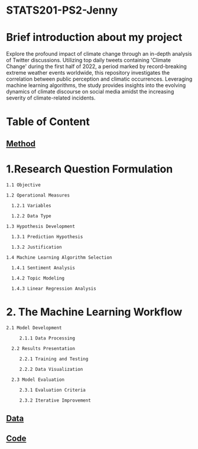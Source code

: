 # STATS201-PS2-Jenny

# Brief introduction about my project

Explore the profound impact of climate change through an in-depth analysis of Twitter discussions. Utilizing top daily tweets containing 'Climate Change' during the first half of 2022, a period marked by record-breaking extreme weather events worldwide, this repository investigates the correlation between public perception and climatic occurrences. Leveraging machine learning algorithms, the study provides insights into the evolving dynamics of climate discourse on social media amidst the increasing severity of climate-related incidents.

# Table of Content
## [Method](Method/README.md)

# 1.Research Question Formulation  
    1.1 Objective
   
    1.2 Operational Measures
   
      1.2.1 Variables
   
      1.2.2 Data Type
   
    1.3 Hypothesis Development
   
      1.3.1 Prediction Hypothesis
   
      1.3.2 Justification
   
    1.4 Machine Learning Algorithm Selection
   
      1.4.1 Sentiment Analysis
   
      1.4.2 Topic Modeling
   
      1.4.3 Linear Regression Analysis
   
# 2. The Machine Learning Workflow
       
    2.1 Model Development
   
         2.1.1 Data Processing
   
      2.2 Results Presentation
   
         2.2.1 Training and Testing
   
         2.2.2 Data Visualization
   
      2.3 Model Evaluation
   
         2.3.1 Evaluation Criteria
   
         2.3.2 Iterative Improvement
   
## [Data](#examples)
## [Code](#conclusion)
